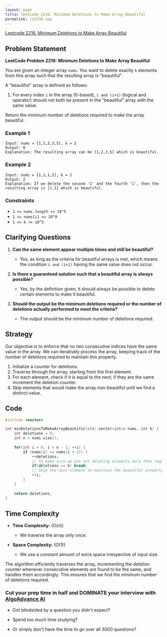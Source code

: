 ```yaml
---
layout: page
title: leetcode 2216. Minimum Deletions to Make Array Beautiful
permalink: /s2216-cpp
---
```

[Leetcode 2216. Minimum Deletions to Make Array Beautiful](https://algoadvance.github.io/algoadvance/l2216)
## Problem Statement

**LeetCode Problem 2216: Minimum Deletions to Make Array Beautiful**

You are given an integer array `nums`. You want to delete exactly `k` elements from this array such that the resulting array is "beautiful".

A "beautiful" array is defined as follows:

1. For every index `i` in the array (0-based), `i and (i+1)` (logical and operator) should not both be present in the "beautiful" array with the same value.

Return the minimum number of deletions required to make the array beautiful.

### Example 1

``` 
Input: nums = [1,1,2,3,5], k = 2
Output: 0
Explanation: The resulting array can be [1,2,3,5] which is beautiful.
```

### Example 2

``` 
Input: nums = [1,1,1,1], k = 2
Output: 2
Explanation: If we delete the second '1' and the fourth '1', then the resulting array is [1,1] which is beautiful.
```

### Constraints

- `1 <= nums.length <= 10^5`
- `1 <= nums[i] <= 10^9`
- `1 <= k <= 10^5`

## Clarifying Questions

1. **Can the same element appear multiple times and still be beautiful?**
   - Yes, as long as the criteria for beautiful arrays is met, which means the condition `i and (i+1)` having the same value does not occur.

2. **Is there a guaranteed solution such that a beautiful array is always possible?**
   - Yes, by the definition given, it should always be possible to delete certain elements to make it beautiful.

3. **Should the output be the minimum deletions required or the number of deletions actually performed to meet the criteria?**
   - The output should be the minimum number of deletions required.

## Strategy

Our objective is to enforce that no two consecutive indices have the same value in the array. We can iteratively process the array, keeping track of the number of deletions required to maintain this property.

1. Initialize a counter for deletions.
2. Traverse through the array, starting from the first element.
3. For each element, check if it is equal to the next; if they are the same increment the deletion counter.
4. Skip elements that would make the array non-beautiful until we find a distinct value.

## Code

```cpp
#include <vector>

int minDeletionsToMakeArrayBeautiful(std::vector<int>& nums, int k) {
    int deletions = 0;
    int n = nums.size();
    
    for(int i = 0; i < n - 1; ++i) {
        if (nums[i] == nums[i + 1]) {
            ++deletions;
            // To make sure we are not deleting elements more than required
            if(deletions == k) break;
            // Skip the next element to maintain the beautiful property
            ++i;
        }
    }
    
    return deletions;
}
```

## Time Complexity

- **Time Complexity:** \(O(n)\)
  - We traverse the array only once.
  
- **Space Complexity:** \(O(1)\)
  - We use a constant amount of extra space irrespective of input size.

The algorithm efficiently traverses the array, incrementing the deletion counter whenever consecutive elements are found to be the same, and handles them accordingly. This ensures that we find the minimum number of deletions required.


### Cut your prep time in half and DOMINATE your interview with [AlgoAdvance AI](https://algoAdvance.com)

- Got blindsided by a question you didn't expect?

- Spend too much time studying?

- Or simply don't have the time to go over all 3000 questions?

